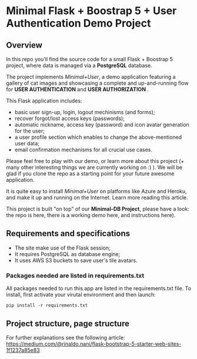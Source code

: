 # Minimal Flask + Boostrap 5 + User Authentication Demo Project 

## Overview

In this repo you'll find the source code for a small Flask + Boostrap 5 project, where data is managed via a **PostgreSQL** database.

The project implements *Minimal+User*, a demo application featuring a gallery of cat images and showcasing a complete and up-and-running flow for **USER AUTHENTICATION** and **USER AUTHORIZATION** .

This Flask application includes:
- basic user sign-up, login, logout mechinisms (and forms);
- recover forgot/lost access keys (passwords);
- automatic nickname, access key (password) and icon avatar generation for the user;
- a user profile section which enables to change the above-mentioned user data; 
- email confirmation mechanisms for all crucial use cases.

Please feel free to play with our demo, or learn more about this project (+ many other interesting things we are currently working on :) ).
We will be glad if you clone the repo as a starting point for your future awesome application.

It is quite easy to install *Minimal+User* on platforms like Azure and Heroku, and make it up and running on the Internet. Learn more reading this article.

This project is built "on top" of our **Minimal-DB Project**, please have a look: the repo is here, there is a working demo here, and instructions here).

    
## Requirements and specifications
- The site make use of the Flask session;
- It requires PostgreSQL as database engine;
- It uses AWS S3 buckets to save user's tile avatars.

### Packages needed are listed in requirements.txt
All packages needed to run this app are listed in the requirements.txt file.
To install, first activate your virutal environment and then launch:

``pip install -r requirements.txt``


## Project structure, page structure
For further explanations see the following article:
https://medium.com/@rinaldo.nani/flask-bootstrap-5-starter-web-sites-1f1237a85e83

